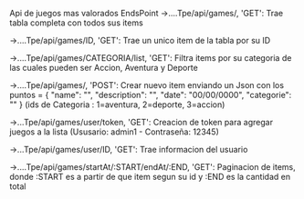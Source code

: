 Api de juegos mas valorados
EndsPoint
->....Tpe/api/games/, 'GET':
Trae tabla completa con todos sus items

->....Tpe/api/games/ID, 'GET':
Trae un unico item de la tabla por su ID

->....Tpe/api/games/CATEGORIA/list, 'GET':
Filtra items por su categoria de las cuales pueden ser Accion, Aventura y Deporte

->....Tpe/api/games/, 'POST':
Crear nuevo item enviando un Json con los puntos =
{
    "name": "",
    "description": "",
    "date": "00/00/0000",
    "categorie": ""
}
(ids de Categoria : 1=aventura, 2=deporte, 3=accion)

->...Tpe/api/games/user/token, 'GET':
Creacion de token para agregar juegos a la lista (Ususario: admin1 - Contraseña: 12345)

->...Tpe/api/games/user/ID, 'GET':
Trae informacion del usuario

->....Tpe/api/games/startAt/:START/endAt/:END, 'GET':
Paginacion de items, donde :START es a partir de que item segun su id y :END es la cantidad en total
